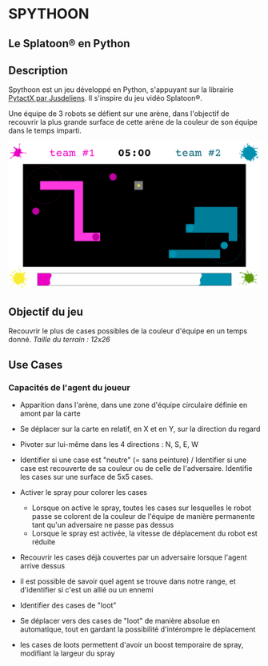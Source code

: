 # SPYTHOON

## Le Splatoon® en Python

## Description

Spythoon est un jeu développé en Python, s'appuyant sur la librairie [PytactX par Jusdeliens](https://jusdeliens.com/). Il s'inspire du jeu vidéo Splatoon®.

Une équipe de 3 robots se défient sur une arène, dans l'objectif de recouvrir la plus grande surface de cette arène de la couleur de son équipe dans le temps imparti.

![maquette du jeu](docs/maquette.png)

## Objectif du jeu

Recouvrir le plus de cases possibles de la couleur d'équipe en un temps donné.
_Taille du terrain : 12x26_

## Use Cases

### Capacités de l'agent du joueur

- Apparition dans l'arène, dans une zone d'équipe circulaire définie en amont par la carte
- Se déplacer sur la carte en relatif, en X et en Y, sur la direction du regard
- Pivoter sur lui-même dans les 4 directions : N, S, E, W
- Identifier si une case est "neutre" (= sans peinture) / Identifier si une case est recouverte de sa couleur ou de celle de l'adversaire. Identifie les cases sur une surface de 5x5 cases.
- Activer le spray pour colorer les cases
  - Lorsque on active le spray, toutes les cases sur lesquelles le robot passe se colorent de la couleur de l'équipe de manière permanente tant qu'un adversaire ne passe pas dessus
  - Lorsque le spray est activée, la vitesse de déplacement du robot est réduite
- Recouvrir les cases déjà couvertes par un adversaire lorsque l'agent arrive dessus
- il est possible de savoir quel agent se trouve dans notre range, et d'identifier si c'est un allié ou un ennemi

- Identifier des cases de "loot"
- Se déplacer vers des cases de "loot" de manière absolue en automatique, tout en gardant la possibilité d'intérompre le déplacement

- les cases de loots permettent d'avoir un boost temporaire de spray, modifiant la largeur du spray
